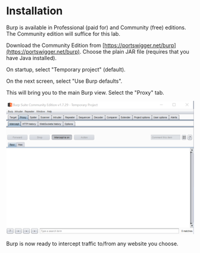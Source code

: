 # Installation

Burp is available in Professional (paid for) and Community (free) editions.  The Community edition will suffice for this lab.

Download the Community Edition from [https://portswigger.net/burp](https://portswigger.net/burp).  Choose the plain JAR file (requires that you have Java installed).

On startup, select "Temporary project" (default).

On the next screen, select "Use Burp defaults".

This will bring you to the main Burp view.  Select the "Proxy" tab.

![Burp proxy tab](img/burp-proxy1.png)

Burp is now ready to intercept traffic to/from any website you choose.  